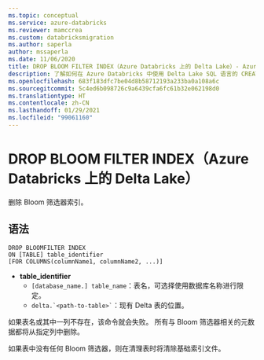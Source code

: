 ```yaml
---
ms.topic: conceptual
ms.service: azure-databricks
ms.reviewer: mamccrea
ms.custom: databricksmigration
ms.author: saperla
author: mssaperla
ms.date: 11/06/2020
title: DROP BLOOM FILTER INDEX（Azure Databricks 上的 Delta Lake）- Azure Databricks
description: 了解如何在 Azure Databricks 中使用 Delta Lake SQL 语言的 CREATE BLOOMFILTER INDEX 语法。
ms.openlocfilehash: 683f183dfc7be04d8b58712193a233ba0a108a6c
ms.sourcegitcommit: 5c4ed6b098726c9a6439cfa6fc61b32e062198d0
ms.translationtype: HT
ms.contentlocale: zh-CN
ms.lasthandoff: 01/29/2021
ms.locfileid: "99061160"
---
```

# <a name="drop-bloom-filter-index-delta-lake-on-azure-databricks"></a>DROP BLOOM FILTER INDEX（Azure Databricks 上的 Delta Lake）

删除 Bloom 筛选器索引。

## <a name="syntax"></a>语法

```
DROP BLOOMFILTER INDEX
ON [TABLE] table_identifier
[FOR COLUMNS(columnName1, columnName2, ...)]
```

* **table_identifier**
  * ``[database_name.] table_name``：表名，可选择使用数据库名称进行限定。
  * `` delta.`<path-to-table>` ``：现有 Delta 表的位置。

如果表名或其中一列不存在，该命令就会失败。 所有与 Bloom 筛选器相关的元数据都将从指定列中删除。

如果表中没有任何 Bloom 筛选器，则在清理表时将清除基础索引文件。